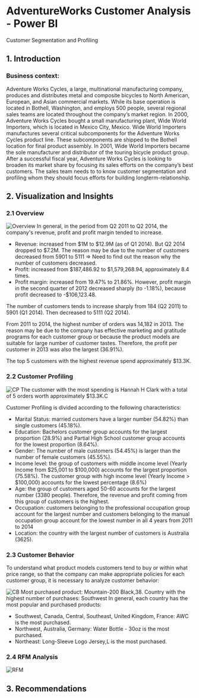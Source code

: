 # AdventureWorks Customer Analysis - Power BI
Customer Segmentation and Profiling
## 1. Introduction
### Business context:
  Adventure Works Cycles, a large, multinational manufacturing company,  produces and distributes metal and composite bicycles to North American, European,  and Asian commercial markets. While its base operation is located in Bothell,   Washington, and employs 500 people, several regional sales teams are located throughout the company’s market region. In 2000, Adventure Works Cycles bought a   small manufacturing plant, Wide World Importers, which is located in Mexico City,  Mexico. Wide World Importers manufactures several critical subcomponents for the  Adventure Works Cycles product line. These subcomponents are shipped to the Bothell  location for final product assembly. In 2001, Wide World Importers became the sole  manufacturer and distributor of the touring bicycle product group. 
  After a successful fiscal year, Adventure Works Cycles is looking to broaden its  market share by focusing its sales efforts on the company’s best customers. The sales team needs to to know customer segmentation and profiling whom they should focus efforts for building longterm-relationship.
## 2. Visualization and Insights
### 2.1 Overview
![Overview](https://github.com/phuonght3001/AdventureWorks-Customer-Analysis---Power-BI/assets/150796721/de8a23f2-a3b5-4f05-93df-ec3f09402288)
In general, in the period from Q2 2011 to Q2 2014, the company's revenue, profit and profit margin tended to increase.
- Revenue: increased from $1M to $12.9M (as of Q1 2014). But Q2 2014 dropped to $7.2M. The reason may be due to the number of customers decreased from 5901 to 5111 => Need to find out the reason why the number of customers decreased.
- Profit: increased from $187,486.92 to $1,579,268.94, approximately 8.4 times.
- Profit margin: increased from 19.47% to 21.86%. However, profit margin in the second quarter of 2012 decreased sharply (to -1.18%), because profit decreased to -$106,123.48.

The number of customers tends to increase sharply from 184 (Q2 2011) to 5901 (Q1 2014). Then decreased to 5111 (Q2 2014).

From 2011 to 2014, the highest number of orders was 14,182 in 2013. The reason may be due to the company has effective marketing and gratitude programs for each customer group or because the product models are suitable for large number of customer tastes. Therefore, the profit per customer in 2013 was also the largest (36.91%).

The top 5 customers with the highest revenue spend approximately $13.3K.
### 2.2 Customer Profiling
![CP](https://github.com/phuonght3001/AdventureWorks-Customer-Analysis---Power-BI/assets/150796721/0315f4ce-4609-47be-aa21-3a0137359a71)
The customer with the most spending is Hannah H Clark with a total of 5 orders worth approximately $13.3K.C

Customer Profiling is divided according to the following characteristics:
- Marital Status: married customers have a larger number (54.82%) than single customers (45.18%).
- Education: Bachelors customer group accounts for the largest proportion (28.9%) and Partial High School customer group accounts for the lowest proportion (8.64%).
- Gender: The number of male customers (54.45%) is larger than the number of female customers (45.55%).
- Income level: the group of customers with middle income level (Yearly Income from $25,001 to $100,000) accounts for the largest proportion (75.58%). The customer group with high income level (Yearly Income > $100,000) accounts for the lowest percentage (8.6%)
- Age: the group of customers aged 50-60 accounts for the largest number (3380 people). Therefore, the revenue and profit coming from this group of customers is the highest.
- Occupation: customers belonging to the professional occupation group account for the largest number and customers belonging to the manual occupation group account for the lowest number in all 4 years from 2011 to 2014
- Location: the country with the largest number of customers is Australia (3625).
### 2.3 Customer Behavior
To understand what product models customers tend to buy or within what price range, so that the company can make appropriate policies for each customer group, it is necessary to analyze customer behavior:

![CB](https://github.com/phuonght3001/AdventureWorks-Customer-Analysis---Power-BI/assets/150796721/60e0d2a5-8881-4169-abbd-172e10dd6911)
Most purchased product: Mountain-200 Black,38.
Country with the highest number of purchases: Southwest
In general, each country has the most popular and purchased products:
- Southwest, Canada, Central, Southeast, United Kingdom, France: AWC is the most purchased.
- Northwest, Australia, Germany: Water Bottle - 30oz is the most purchased.
- Northeast: Long-Sleeve Logo Jersey,L is the most purchased.

### 2.4 RFM Analysis
![RFM](https://github.com/phuonght3001/AdventureWorks-Customer-Analysis---Power-BI/assets/150796721/9aa23aab-9145-4c92-b6f4-9aba6c5d7097)
## 3. Recommendations

